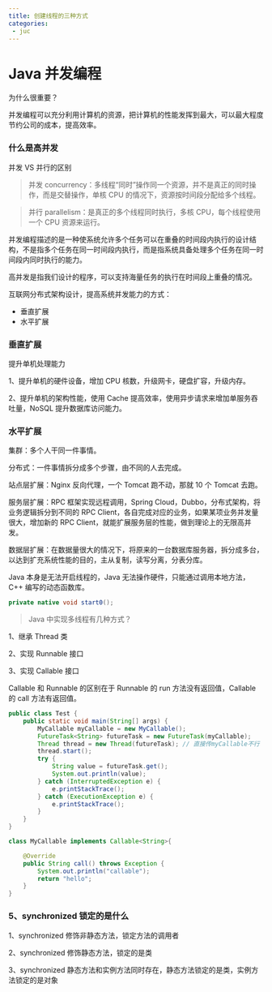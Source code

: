 ```yaml
---
title: 创建线程的三种方式
categories:
 - juc
---
```


# Java 并发编程

为什么很重要？

并发编程可以充分利用计算机的资源，把计算机的性能发挥到最大，可以最大程度节约公司的成本，提高效率。

### 什么是高并发

并发 VS 并行的区别

> 并发 concurrency：多线程“同时”操作同一个资源，并不是真正的同时操作，而是交替操作，单核 CPU 的情况下，资源按时间段分配给多个线程。

> 并行 parallelism：是真正的多个线程同时执行，多核 CPU，每个线程使用一个 CPU 资源来运行。

并发编程描述的是一种使系统允许多个任务可以在重叠的时间段内执行的设计结构，不是指多个任务在同一时间段内执行，而是指系统具备处理多个任务在同一时间段内同时执行的能力。

高并发是指我们设计的程序，可以支持海量任务的执行在时间段上重叠的情况。

互联网分布式架构设计，提高系统并发能力的方式：

- 垂直扩展
- 水平扩展

### 垂直扩展

提升单机处理能力

1、提升单机的硬件设备，增加 CPU 核数，升级网卡，硬盘扩容，升级内存。

2、提升单机的架构性能，使用 Cache 提高效率，使用异步请求来增加单服务吞吐量，NoSQL 提升数据库访问能力。

### 水平扩展

集群：多个人干同一件事情。

分布式：一件事情拆分成多个步骤，由不同的人去完成。

站点层扩展：Nginx 反向代理，一个 Tomcat 跑不动，那就 10 个 Tomcat 去跑。

服务层扩展：RPC 框架实现远程调用，Spring Cloud，Dubbo，分布式架构，将业务逻辑拆分到不同的 RPC Client，各自完成对应的业务，如果某项业务并发量很大，增加新的 RPC Client，就能扩展服务层的性能，做到理论上的无限高并发。

数据层扩展：在数据量很大的情况下，将原来的一台数据库服务器，拆分成多台，以达到扩充系统性能的目的，主从复制，读写分离，分表分库。

Java 本身是无法开启线程的，Java 无法操作硬件，只能通过调用本地方法，C++ 编写的动态函数库。

```java
private native void start0();
```

> Java 中实现多线程有几种方式？

1、继承 Thread 类

2、实现 Runnable 接口

3、实现 Callable 接口

Callable 和 Runnable 的区别在于 Runnable 的 run 方法没有返回值，Callable 的 call 方法有返回值。

```java
public class Test {
    public static void main(String[] args) {
        MyCallable myCallable = new MyCallable();
        FutureTask<String> futureTask = new FutureTask(myCallable);
        Thread thread = new Thread(futureTask); // 直接传myCallable不行 FutureTask实现了Runnable接口
        thread.start();
        try {
            String value = futureTask.get();
            System.out.println(value);
        } catch (InterruptedException e) {
            e.printStackTrace();
        } catch (ExecutionException e) {
            e.printStackTrace();
        }
    }
}

class MyCallable implements Callable<String>{

    @Override
    public String call() throws Exception {
        System.out.println("callable");
        return "hello";
    }
}
```


### 5、synchronized 锁定的是什么

1、synchronized 修饰非静态方法，锁定方法的调用者

2、synchronized 修饰静态方法，锁定的是类

3、synchronized 静态方法和实例方法同时存在，静态方法锁定的是类，实例方法锁定的是对象

